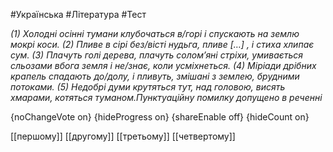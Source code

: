 #Українська #Література #Тест

*(1) Холодні осінні тумани клубочаться в/горі і спускають на землю мокрі коси. (2) Пливе в сірі без/вісті нудьга, пливе […] , і стиха хлипає сум. (3) Плачуть голі дерева, плачуть солом’яні стріхи, умивається сльозами вбога земля і не/знає, коли усміхнеться. (4) Міріади дрібних крапель спадають до/долу, і пливуть, змішані з землею, брудними потоками. (5) Недобрі думи крутяться тут, над головою, висять хмарами, котяться туманом.Пунктуаційну помилку допущено в реченні*

{noChangeVote on}
{hideProgress on}
{shareEnable off}
{hideCount on}

[[першому]]
[[другому]]
[[третьому]]
[[четвертому]]
